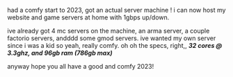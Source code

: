 had a comfy start to 2023, got an actual server machine ! i can now host my website and game servers at home with 1gbps up/down.

ive already got 4 mc servers on the machine, an arma server, a couple factorio servers, andddd some gmod servers. ive wanted my own server since i was a kid so yeah, really comfy. oh oh the specs, right,, ***32 cores @ 3.3ghz, and 96gb ram (786gb max)***


anyway hope you all have a good and comfy 2023!